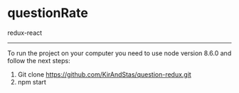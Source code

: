 # questionRate

redux-react

---

To run the project on your computer you need to use node version 8.6.0 and follow the next steps:
1. Git clone https://github.com/KirAndStas/question-redux.git
2. npm start